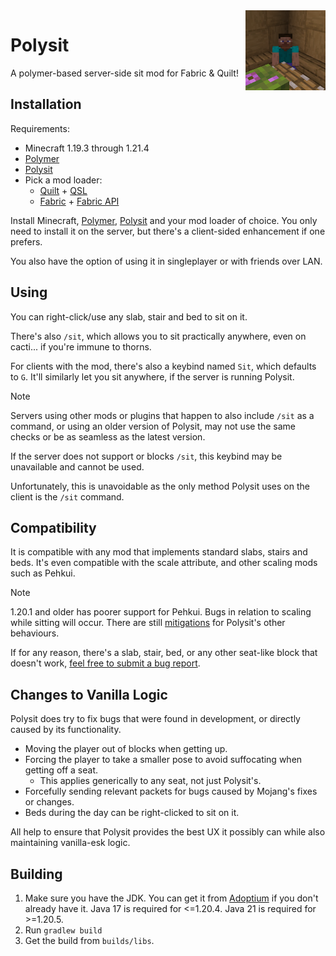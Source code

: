 <img width="128" src="src/main/resources/pack.png" alt="Polysit Icon" align="right"/>

# Polysit

A polymer-based server-side sit mod for Fabric & Quilt!

## Installation

Requirements:

- Minecraft 1.19.3 through 1.21.4
- [Polymer]
- [Polysit]
- Pick a mod loader:
    - [Quilt](https://quiltmc.org/install) + [QSL](https://modrinth.com/mod/qsl)
    - [Fabric](https://fabricmc.net/use) + [Fabric API](https://modrinth.com/mod/fabric-api)

Install Minecraft, [Polymer], [Polysit] and your mod loader of choice.
You only need to install it on the server, but there's a client-sided enhancement if one prefers.

You also have the option of using it in singleplayer or with friends over LAN.

## Using

You can right-click/use any slab, stair and bed to sit on it.

There's also `/sit`, which allows you to sit practically anywhere, even on cacti... if you're immune to thorns.

For clients with the mod, there's also a keybind named `Sit`, which defaults to `G`.
It'll similarly let you sit anywhere, if the server is running Polysit.

> [!NOTE]
> Servers using other mods or plugins that happen to also include `/sit` as a command,
> or using an older version of Polysit, may not use the same checks or be as seamless as the latest version.
>
> If the server does not support or blocks `/sit`, this keybind may be unavailable and cannot be used.
>
> Unfortunately, this is unavoidable as the only method Polysit uses on the client is the `/sit` command.

## Compatibility

It is compatible with any mod that implements standard slabs, stairs and beds.
It's even compatible with the scale attribute, and other scaling mods such as Pehkui.

> [!NOTE]
> 1.20.1 and older has poorer support for Pehkui.
> Bugs in relation to scaling while sitting will occur.
> There are still [mitigations](#changes-to-vanilla-logic) for Polysit's other behaviours.  

If for any reason, there's a slab, stair, bed, or any other seat-like block that doesn't work,
[feel free to submit a bug report](https://github.com/Modflower/Polysit/issues/).

## Changes to Vanilla Logic

Polysit does try to fix bugs that were found in development, or directly caused by its functionality.

- Moving the player out of blocks when getting up.
- Forcing the player to take a smaller pose to avoid suffocating when getting off a seat.
  - This applies generically to any seat, not just Polysit's.
- Forcefully sending relevant packets for bugs caused by Mojang's fixes or changes.
- Beds during the day can be right-clicked to sit on it.

All help to ensure that Polysit provides the best UX it possibly can while also maintaining vanilla-esk logic.

## Building

1. Make sure you have the JDK.
   You can get it from [Adoptium](https://adoptium.net) if you don't already have it.
   Java 17 is required for <=1.20.4.
   Java 21 is required for >=1.20.5.
2. Run `gradlew build`
3. Get the build from `builds/libs`.

[Polymer]: https://modrinth.com/mod/polymer

[Polysit]: https://modrinth.com/mod/polysit